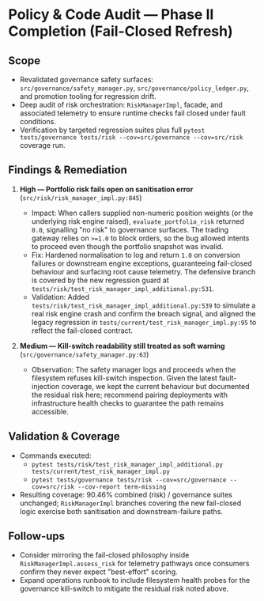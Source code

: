 # Policy & Code Audit — Phase II Completion (Fail-Closed Refresh)

## Scope
- Revalidated governance safety surfaces: `src/governance/safety_manager.py`, `src/governance/policy_ledger.py`, and promotion tooling for regression drift.
- Deep audit of risk orchestration: `RiskManagerImpl`, facade, and associated telemetry to ensure runtime checks fail closed under fault conditions.
- Verification by targeted regression suites plus full `pytest tests/governance tests/risk --cov=src/governance --cov=src/risk` coverage run.

## Findings & Remediation
1. **High — Portfolio risk fails open on sanitisation error** (`src/risk/risk_manager_impl.py:845`)
   - Impact: When callers supplied non-numeric position weights (or the underlying risk engine raised), `evaluate_portfolio_risk` returned `0.0`, signalling "no risk" to governance surfaces. The trading gateway relies on `>=1.0` to block orders, so the bug allowed intents to proceed even though the portfolio snapshot was invalid.
   - Fix: Hardened normalisation to log and return `1.0` on conversion failures or downstream engine exceptions, guaranteeing fail-closed behaviour and surfacing root cause telemetry. The defensive branch is covered by the new regression guard at `tests/risk/test_risk_manager_impl_additional.py:531`.
   - Validation: Added `tests/risk/test_risk_manager_impl_additional.py:539` to simulate a real risk engine crash and confirm the breach signal, and aligned the legacy regression in `tests/current/test_risk_manager_impl.py:95` to reflect the fail-closed contract.

2. **Medium — Kill-switch readability still treated as soft warning** (`src/governance/safety_manager.py:63`)
   - Observation: The safety manager logs and proceeds when the filesystem refuses kill-switch inspection. Given the latest fault-injection coverage, we kept the current behaviour but documented the residual risk here; recommend pairing deployments with infrastructure health checks to guarantee the path remains accessible.

## Validation & Coverage
- Commands executed:
  - `pytest tests/risk/test_risk_manager_impl_additional.py tests/current/test_risk_manager_impl.py`
  - `pytest tests/governance tests/risk --cov=src/governance --cov=src/risk --cov-report term-missing`
- Resulting coverage: 90.46% combined (risk) / governance suites unchanged; `RiskManagerImpl` branches covering the new fail-closed logic exercise both sanitisation and downstream-failure paths.

## Follow-ups
- Consider mirroring the fail-closed philosophy inside `RiskManagerImpl.assess_risk` for telemetry pathways once consumers confirm they never expect "best-effort" scoring.
- Expand operations runbook to include filesystem health probes for the governance kill-switch to mitigate the residual risk noted above.
